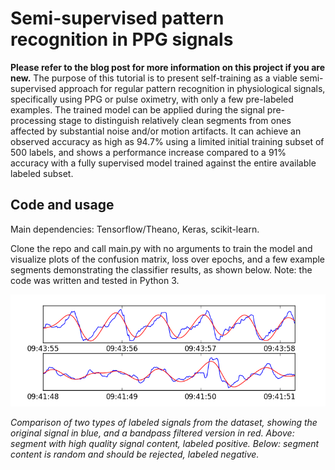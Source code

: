 # Semi-supervised pattern recognition in PPG signals
**Please refer to the blog post for more information on this project if you are new.**
The purpose of this tutorial is to present self-training as a viable semi-supervised approach for regular pattern recognition in physiological signals, specifically using PPG or pulse oximetry, with only a few pre-labeled examples. The trained model can be applied during the signal pre-processing stage to distinguish relatively clean segments from ones affected by substantial noise and/or motion artifacts. It can achieve an observed accuracy as high as 94.7% using a limited initial training subset of 500 labels, and shows a performance increase compared to a 91% accuracy with a fully supervised model trained against the entire available labeled subset.

## Code and usage
Main dependencies: Tensorflow/Theano, Keras, scikit-learn.

Clone the repo and call main.py with no arguments to train the model and visualize plots of the confusion matrix, loss over epochs, and a few example segments demonstrating the classifier results, as shown below. Note: the code was written and tested in Python 3.

<img src="plots/signal_comparison.png" alt="" width="600" />

*Comparison of two types of labeled signals from the dataset, showing the original signal in blue, and a bandpass filtered version in red. Above: segment with high quality signal content, labeled positive. Below: segment content is random and should be rejected, labeled negative.*
